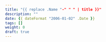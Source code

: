 ```yaml
---
title: "{{ replace .Name "-" " " | title }}"
description: ""
date: {{ dateFormat "2006-01-02" .Date }}
tags: []
weight: 0
draft: true
---
```

